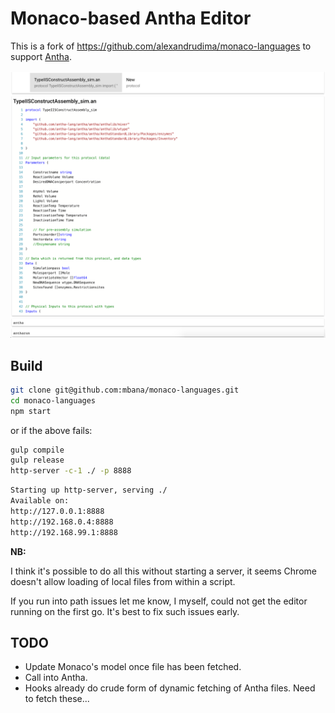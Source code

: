 # Monaco-based Antha Editor

This is a fork of https://github.com/alexandrudima/monaco-languages to support [Antha](https://www.antha-lang.org/).

![image](demo/editor.png)

## Build

```sh
git clone git@github.com:mbana/monaco-languages.git
cd monaco-languages
npm start
```

or if the above fails:

```sh
gulp compile
gulp release
http-server -c-1 ./ -p 8888
```

```sh
Starting up http-server, serving ./
Available on:
http://127.0.0.1:8888
http://192.168.0.4:8888
http://192.168.99.1:8888
```

**NB:**

I think it's possible to do all this without starting a server, it seems Chrome doesn't allow loading of local files from within a script.

If you run into path issues let me know, I myself, could not get the editor running on the first go. It's best to fix such issues early.

## TODO

* Update Monaco's model once file has been fetched.
* Call into Antha.
* Hooks already do crude form of dynamic fetching of Antha files. Need to fetch these...


